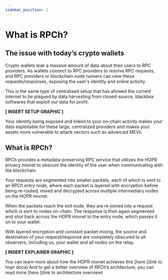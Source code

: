 ```yaml
---
sidebar_position: 1
---
```


# What is RPCh?

## The issue with today’s crypto wallets

Crypto wallets leak a massive amount of data about their users to RPC providers. As wallets connect to RPC providers to resolve RPC requests, and RPC providers or blockchain node runners can view these requests/responses, exposing the user's identity and online activity. 

This is the same type of centralised setup that has allowed the current internet to be plagued by data harvesting from closed-source, blackbox softwares that exploit our data for profit.

**[ INSERT SETUP GRAPHIC ]**

Your identity being exposed and linked to your on-chain activity makes your data exploitable for these large, centralized providers and makes your assets more vulnerable to attack vectors such as advanced MEVs.

## What is RPCh?

RPCh provides a metadata-preserving RPC service that utilizes the HOPR privacy mixnet to obscure the identity of the user when communicating with the blockchain.

Your requests are segmented into smaller packets, each of which is sent to an RPCh entry node, where each packet is layered with encryption before being re-routed, mixed and decrypted across multiple intermediary nodes on the HOPR mixnet. 

When the packets reach the exit node, they are re-joined into a request which is sent to nodes on-chain. The response is then again segmented and shot back across the HOPR mixnet to the entry node, which passes it on to your wallet.

With layered encryption and constant packet mixing, the source and destination of your request/response are completely obscured to all observers, including us, your wallet and all nodes on the relay. 

**[ INSERT EXPLAINER GRAPHIC ]**

You can learn more about how the HOPR mixnet achieves this [here.](link to hopr docs) And to get a better overview of RPCh’s architecture, you can read more [here.](link to architecture overview)